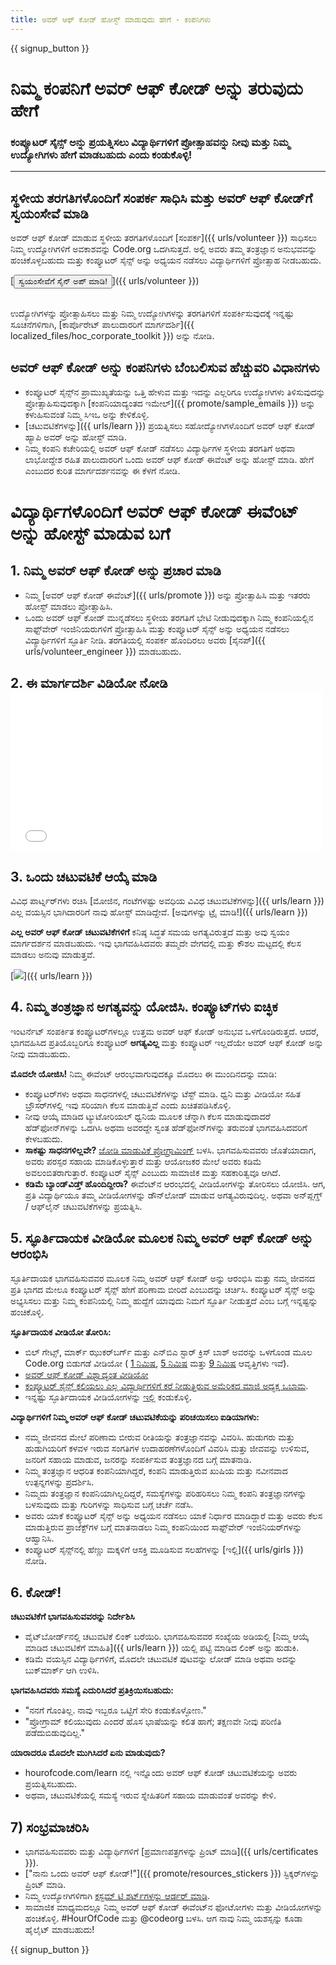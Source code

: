 ```yaml
---
title: ಅವರ್ ಆಫ್ ಕೋಡ್ ಹೋಸ್ಟ್ ಮಾಡುವುದು ಹೇಗೆ - ಕಂಪನಿಗಳು
---
```


{{ signup_button }}

# ನಿಮ್ಮ ಕಂಪನಿಗೆ ಅವರ್ ಆಫ್ ಕೋಡ್ ಅನ್ನು ತರುವುದು ಹೇಗೆ
### ಕಂಪ್ಯೂಟರ್ ಸೈನ್ಸ್ ಅನ್ನು ಪ್ರಯತ್ನಿಸಲು ವಿದ್ಯಾರ್ಥಿಗಳಿಗೆ ಪ್ರೋತ್ಸಾಹವನ್ನು ನೀವು ಮತ್ತು ನಿಮ್ಮ ಉದ್ಯೋಗಿಗಳು ಹೇಗೆ ಮಾಡಬಹುದು ಎಂದು ಕಂಡುಕೊಳ್ಳಿ!

***

## ಸ್ಥಳೀಯ ತರಗತಿಗಳೊಂದಿಗೆ ಸಂಪರ್ಕ ಸಾಧಿಸಿ ಮತ್ತು ಅವರ್ ಆಫ್ ಕೋಡ್‌ಗೆ ಸ್ವಯಂಸೇವೆ ಮಾಡಿ
ಅವರ್ ಆಫ್ ಕೋಡ್‌ ಮಾಡುವ ಸ್ಥಳೀಯ ತರಗತಿಗಳೊಂದಿಗೆ [ಸಂಪರ್ಕ]({{ urls/volunteer }}) ಸಾಧಿಸಲು ನಿಮ್ಮ ಉದ್ಯೋಗಿಗಳಿಗೆ ಅವಕಾಶವನ್ನು Code.org ಒದಗಿಸುತ್ತದೆ. ಅಲ್ಲಿ ಅವರು ತಮ್ಮ ತಂತ್ರಜ್ಞಾನ ಅನುಭವವನ್ನು ಹಂಚಿಕೊಳ್ಳಬಹುದು ಮತ್ತು ಕಂಪ್ಯೂಟರ್ ಸೈನ್ಸ್ ಅನ್ನು ಅಧ್ಯಯನ ನಡೆಸಲು ವಿದ್ಯಾರ್ಥಿಗಳಿಗೆ ಪ್ರೋತ್ಸಾಹ ನೀಡಬಹುದು.

[<button>ಸ್ವಯಂಸೇವೆಗೆ ಸೈನ್ ಅಪ್ ಮಾಡಿ!</button>]({{ urls/volunteer }})
<br>
<br>

ಉದ್ಯೋಗಿಗಳನ್ನು ಪ್ರೋತ್ಸಾಹಿಸಲು ಮತ್ತು ನಿಮ್ಮ ಉದ್ಯೋಗಿಗಳನ್ನು ತರಗತಿಗಳಿಗೆ ಸಂಪರ್ಕಿಸುವುದಕ್ಕೆ ಇನ್ನಷ್ಟು ಸೂಚನೆಗಳಿಗಾಗಿ, [ಕಾರ್ಪೊರೇಟ್ ಪಾಲುದಾರರಿಗೆ ಮಾರ್ಗದರ್ಶಿ]({{ localized_files/hoc_corporate_toolkit }}) ಅನ್ನು ನೋಡಿ.

## ಅವರ್ ಆಫ್ ಕೋಡ್ ಅನ್ನು ಕಂಪನಿಗಳು ಬೆಂಬಲಿಸುವ ಹೆಚ್ಚುವರಿ ವಿಧಾನಗಳು

- ಕಂಪ್ಯೂಟರ್ ಸೈನ್ಸ್‌ನ ಪ್ರಾಮುಖ್ಯತೆಯನ್ನು ಒತ್ತಿ ಹೇಳುವ ಮತ್ತು ಇದನ್ನು ಎಲ್ಲರಿಗೂ ಉದ್ಯೋಗಿಗಳು ತಿಳಿಸುವುದನ್ನು ಪ್ರೋತ್ಸಾಹಿಸುವುದಕ್ಕಾಗಿ [ಕಂಪನಿಯಾದ್ಯಂತದ ಇಮೇಲ್]({{ promote/sample_emails }}) ಅನ್ನು ಕಳುಹಿಸುವಂತೆ ನಿಮ್ಮ ಸಿಇಒ ಅನ್ನು ಕೇಳಿಕೊಳ್ಳಿ.
- [ಚಟುವಟಿಕೆಗಳನ್ನು]({{ urls/learn }}) ಪ್ರಯತ್ನಿಸಲು ಸಹೋದ್ಯೋಗಿಗಳೊಂದಿಗೆ ಅವರ್ ಆಫ್ ಕೋಡ್ ಹ್ಯಾಪಿ ಅವರ್ ಅನ್ನು ಹೋಸ್ಟ್ ಮಾಡಿ.
- ನಿಮ್ಮ ಕಂಪನಿ ಕಚೇರಿಯಲ್ಲಿ ಅವರ್ ಆಫ್ ಕೋಡ್ ನಡೆಸಲು ವಿದ್ಯಾರ್ಥಿಗಳ ಸ್ಥಳೀಯ ತರಗತಿಗೆ ಅಥವಾ ಲಾಭೋದ್ದೇಶ ರಹಿತ ಪಾಲುದಾರರಿಗೆ ಒಂದು ಅವರ್ ಆಫ್ ಕೋಡ್ ಈವೆಂಟ್ ಅನ್ನು ಹೋಸ್ಟ್ ಮಾಡಿ. ಹೇಗೆ ಎಂಬುದರ ಕುರಿತ ಮಾರ್ಗದರ್ಶನವನ್ನು ಈ ಕೆಳಗೆ ನೋಡಿ.


# ವಿದ್ಯಾರ್ಥಿಗಳೊಂದಿಗೆ ಅವರ್ ಆಫ್ ಕೋಡ್ ಈವೆಂಟ್ ಅನ್ನು ಹೋಸ್ಟ್ ಮಾಡುವ ಬಗೆ

## 1. ನಿಮ್ಮ ಅವರ್ ಆಫ್ ಕೋಡ್ ಅನ್ನು ಪ್ರಚಾರ ಮಾಡಿ
- ನಿಮ್ಮ [ಅವರ್ ಆಫ್ ಕೋಡ್ ಈವೆಂಟ್]({{ urls/promote }}) ಅನ್ನು ಪ್ರೋತ್ಸಾಹಿಸಿ ಮತ್ತು ಇತರರು ಹೋಸ್ಟ್ ಮಾಡಲು ಪ್ರೋತ್ಸಾಹಿಸಿ.
- ಒಂದು ಅವರ್ ಆಫ್ ಕೋಡ್ ಮುನ್ನಡೆಸಲು ಸ್ಥಳೀಯ ತರಗತಿಗೆ ಭೇಟಿ ನೀಡುವುದಕ್ಕಾಗಿ ನಿಮ್ಮ ಕಂಪನಿಯಲ್ಲಿನ ಸಾಫ್ಟ್‌ವೇರ್ ಇಂಜಿನಿಯರುಗಳಿಗೆ ಪ್ರೋತ್ಸಾಹಿಸಿ ಮತ್ತು ಕಂಪ್ಯೂಟರ್ ಸೈನ್ಸ್ ಅನ್ನು ಅಧ್ಯಯನ ನಡೆಸಲು ವಿದ್ಯಾರ್ಥಿಗಳಿಗೆ ಸ್ಫೂರ್ತಿ ನೀಡಿ. ತರಗತಿಯಲ್ಲಿ ಸಂಪರ್ಕ ಹೊಂದಿರಲು ಅವರು [ಸೈನಪ್‌]({{ urls/volunteer_engineer }}) ಮಾಡಬಹುದು.

## 2. ಈ ಮಾರ್ಗದರ್ಶಿ ವಿಡಿಯೋ ನೋಡಿ  <iframe width="500" height="255" src="//www.youtube.com/embed/SrnvvWDm73k" frameborder="0" allowfullscreen mark="crwd-mark"></iframe>

## 3. ಒಂದು ಚಟುವಟಿಕೆ ಆಯ್ಕೆ ಮಾಡಿ
ವಿವಿಧ ಪಾರ್ಟ್ನರ್‌ಗಳು ರಚಿಸಿ [ಮೋಜಿನ, ಗಂಟೆಗಳಷ್ಟು ಅವಧಿಯ ವಿವಿಧ ಚಟುವಟಿಕೆಗಳನ್ನು]({{ urls/learn }}) ಎಲ್ಲ ವಯಸ್ಸಿನ ಭಾಗಿದಾರರಿಗೆ ನಾವು ಹೋಸ್ಟ್‌ ಮಾಡಿದ್ದೇವೆ. [ಅವುಗಳನ್ನು ಟ್ರೈ ಮಾಡಿ!]({{ urls/learn }})

**ಎಲ್ಲ ಅವರ್ ಆಫ್ ಕೋಡ್ ಚಟುವಟಿಕೆಗಳಿಗೆ** ಕನಿಷ್ಠ ಸಿದ್ಧತೆ ಸಮಯ ಅಗತ್ಯವಿರುತ್ತದೆ ಮತ್ತು ಅವು ಸ್ವಯಂ ಮಾರ್ಗದರ್ಶನ ಮಾಡಬಹುದು. ಇವು ಭಾಗವಹಿಸಿದವರು ತಮ್ಮದೇ ವೇಗದಲ್ಲಿ ಮತ್ತು ಕೌಶಲ ಮಟ್ಟದಲ್ಲಿ ಕೆಲಸ ಮಾಡಲು ಅನುವು ಮಾಡುತ್ತವೆ.

[<img src="/images/fit-700/tutorials.png" />]({{ urls/learn }})

## 4. ನಿಮ್ಮ ತಂತ್ರಜ್ಞಾನ ಅಗತ್ಯವನ್ನು ಯೋಜಿಸಿ. ಕಂಪ್ಯೂಟ್‌ಗಳು ಐಚ್ಛಿಕ

ಇಂಟರ್ನೆಟ್ ಸಂಪರ್ಕಿತ ಕಂಪ್ಯೂಟರ್‌ಗಳಲ್ಲೂ ಉತ್ತಮ ಅವರ್ ಆಫ್ ಕೋಡ್ ಅನುಭವ ಒಳಗೊಂಡಿರುತ್ತದೆ. ಆದರೆ, ಭಾಗವಹಿಸಿದ ಪ್ರತಿಯೊಬ್ಬರಿಗೂ ಕಂಪ್ಯೂಟರ್ **ಅಗತ್ಯವಿಲ್ಲ** ಮತ್ತು ಕಂಪ್ಯೂಟರ್ ಇಲ್ಲದೆಯೇ ಅವರ್ ಆಫ್ ಕೋಡ್ ಅನ್ನು ನೀವು ಮಾಡಬಹುದು.

**ಮೊದಲೇ ಯೋಜಿಸಿ!** ನಿಮ್ಮ ಈವೆಂಟ್ ಆರಂಭವಾಗುವುದಕ್ಕೂ ಮೊದಲು ಈ ಮುಂದಿನದನ್ನು ಮಾಡಿ:

- ಕಂಪ್ಯೂಟರ್‌ಗಳು ಅಥವಾ ಸಾಧನಗಳಲ್ಲಿ ಚಟುವಟಿಕೆಗಳನ್ನು ಟೆಸ್ಟ್ ಮಾಡಿ. ಧ್ವನಿ ಮತ್ತು ವೀಡಿಯೋ ಸಹಿತ ಬ್ರೌಸರ್‌ಗಳಲ್ಲಿ ಇವು ಸರಿಯಾಗಿ ಕೆಲಸ ಮಾಡುತ್ತಿವೆ ಎಂದು ಖಚಿತಪಡಿಸಿಕೊಳ್ಳಿ.
- ನೀವು ಆಯ್ಕೆ ಮಾಡಿದ ಟ್ಯುಟೋರಿಯಲ್‌ ಧ್ವನಿಯ ಮೂಲಕ ಚೆನ್ನಾಗಿ ಕೆಲಸ ಮಾಡುವುದಾದರೆ ಹೆಡ್‌ಫೋನ್‌ಗಳನ್ನು ಒದಗಿಸಿ ಅಥವಾ ಅವರದ್ದೇ ಸ್ವಂತ ಹೆಡ್‌ಫೋನ್‌ಗಳನ್ನು ತರುವಂತೆ ಭಾಗವಹಿಸಿದವರಿಗೆ ಕೇಳಬಹುದು.
- **ಸಾಕಷ್ಟು ಸಾಧನಗಳಿಲ್ಲವೇ?** [ಜೋಡಿ ಮಾಡುವಿಕೆ ಪ್ರೋಗ್ರಾಮಿಂಗ್‌](https://www.youtube.com/watch?v=vgkahOzFH2Q) ಬಳಸಿ. ಭಾಗವಹಿಸುವವರು ಜೊತೆಯಾದಾಗ, ಅವರು ಪರಸ್ಪರ ಸಹಾಯ ಮಾಡಿಕೊಳ್ಳುತ್ತಾರೆ ಮತ್ತು ಆಯೋಜಕರ ಮೇಲೆ ಅವರು ಕಡಿಮೆ ಅವಲಂಬಿತರಾಗುತ್ತಾರೆ. ಕಂಪ್ಯೂಟರ್ ಸೈನ್ಸ್ ಎಂಬುದು ಸಾಮಾಜಿಕ ಮತ್ತು ಸಹಕಾರಿತ್ವವೂ ಆಗಿದೆ.
- **ಕಡಿಮೆ ಬ್ಯಾಂಡ್‌ವಿಡ್ತ್ ಹೊಂದಿದ್ದೀರಾ?** ಈವೆಂಟ್‌ನ ಆರಂಭದಲ್ಲಿ ವೀಡಿಯೋಗಳನ್ನು ತೋರಿಸಲು ಯೋಜಿಸಿ. ಆಗ, ಪ್ರತಿ ವಿದ್ಯಾರ್ಥಿಯೂ ತಮ್ಮ ವೀಡಿಯೋಗಳನ್ನು ಡೌನ್‌ಲೋಡ್ ಮಾಡುವ ಅಗತ್ಯವಿರುವುದಿಲ್ಲ. ಅಥವಾ ಅನ್‌ಪ್ಲಗ್ಡ್ / ಆಫ್‌ಲೈನ್‌ ಚಟುವಟಿಕೆಗಳನ್ನು ಪ್ರಯತ್ನಿಸಿ.

## 5.  ಸ್ಫೂರ್ತಿದಾಯಕ ವೀಡಿಯೋ ಮೂಲಕ ನಿಮ್ಮ ಅವರ್ ಆಫ್ ಕೋಡ್ ಅನ್ನು ಆರಂಭಿಸಿ
ಸ್ಫೂರ್ತಿದಾಯಕ ಭಾಗವಹಿಸುವವರ ಮೂಲಕ ನಿಮ್ಮ ಅವರ್ ಆಫ್ ಕೋಡ್ ಅನ್ನು ಆರಂಭಿಸಿ ಮತ್ತು ನಮ್ಮ ಜೀವನದ ಪ್ರತಿ ಭಾಗದ ಮೇಲೂ ಕಂಪ್ಯೂಟರ್ ಸೈನ್ಸ್ ಹೇಗೆ ಪರಿಣಾಮ ಬೀರಿದೆ ಎಂಬುದನ್ನು ಚರ್ಚಿಸಿ. ಕಂಪ್ಯೂಟರ್ ಸೈನ್ಸ್ ಅನ್ನು ಅಭ್ಯಸಿಸಲು ಮತ್ತು ನಿಮ್ಮ ಕಂಪನಿಯಲ್ಲಿ ನಿಮ್ಮ ಹುದ್ದೆಗೆ ಯಾವುದು ನಿಮಗೆ ಸ್ಫೂರ್ತಿ ನೀಡುತ್ತದೆ ಎಂಬ ಬಗ್ಗೆ ಇನ್ನಷ್ಟನ್ನು ಹಂಚಿಕೊಳ್ಳಿ.

**ಸ್ಫೂರ್ತಿದಾಯಕ ವೀಡಿಯೋ ತೋರಿಸಿ:**

- ಬಿಲ್ ಗೇಟ್ಸ್, ಮಾರ್ಕ್ ಝುಕರ್‌ಬರ್ಗ್‌ ಮತ್ತು ಎನ್‌ಬಿಎ ಸ್ಟಾರ್ ಕ್ರಿಸ್ ಬಾಶ್ ಅವರನ್ನು ಒಳಗೊಂಡ ಮೂಲ Code.org ಬಿಡುಗಡೆ ವೀಡಿಯೋ ( [1 ನಿಮಿಷ](https://www.youtube.com/watch?v=qYZF6oIZtfc), [5 ನಿಮಿಷ](https://www.youtube.com/watch?v=nKIu9yen5nc) ಮತ್ತು [9 ನಿಮಿಷ](https://www.youtube.com/watch?v=dU1xS07N-FA) ಆವೃತ್ತಿಗಳು ಇವೆ).
- [ಅವರ್ ಆಫ್‌ ಕೋಡ್ ವಿಶ್ವಾದ್ಯಂತ ವೀಡಿಯೋ](https://www.youtube.com/watch?v=KsOIlDT145A)
- [ಕಂಪ್ಯೂಟರ್ ಸೈನ್ಸ್ ಕಲಿಯಲು ಎಲ್ಲ ವಿದ್ಯಾರ್ಥಿಗಳಿಗೆ ಕರೆ ನೀಡುತ್ತಿರುವ ಅಮೆರಿಕದ ಮಾಜಿ ಅಧ್ಯಕ್ಷ ಒಬಾಮ](https://www.youtube.com/watch?v=6XvmhE1J9PY).
- ಇನ್ನಷ್ಟು ಸ್ಫೂರ್ತಿದಾಯಕ ವೀಡಿಯೋಗಳನ್ನು [ಇಲ್ಲಿ](https://www.youtube.com/playlist?list=PLzdnOPI1iJNfpD8i4Sx7U0y2MccnrNZuP) ಕಂಡುಕೊಳ್ಳಿ.

**ವಿದ್ಯಾರ್ಥಿಗಳಿಗೆ ನಿಮ್ಮ ಅವರ್ ಆಫ್ ಕೋಡ್ ಚಟುವಟಿಕೆಯನ್ನು ಪರಿಚಯಿಸಲು ಐಡಿಯಾಗಳು:**

- ನಮ್ಮ ಜೀವನದ ಮೇಲೆ ಪರಿಣಾಮ ಬೀರುವ ರೀತಿಯನ್ನು ತಂತ್ರಜ್ಞಾನವನ್ನು ವಿವರಿಸಿ. ಹುಡುಗರು ಮತ್ತು ಹುಡುಗಿಯರಿಗೆ ಕಳವಳ ಇರುವ ಸಂಗತಿಗಳ ಉದಾಹರಣೆಗಳೊಂದಿಗೆ ವಿವರಿಸಿ ಮತ್ತು ಜೀವವನ್ನು ಉಳಿಸುವ, ಜನರಿಗೆ ಸಹಾಯ ಮಾಡುವ, ಜನರನ್ನು ಸಂಪರ್ಕಿಸುವ ತಂತ್ರಜ್ಞಾನದ ಬಗ್ಗೆ ಮಾತನಾಡಿ.
- ನಿಮ್ಮ ತಂತ್ರಜ್ಞಾನ ಆಧರಿತ ಕಂಪನಿಯಾಗಿದ್ದರೆ, ಕಂಪನಿ ಮಾಡುತ್ತಿರುವ ಖುಷಿಯ ಮತ್ತು ನವೀನವಾದ ಉತ್ಪನ್ನಗಳನ್ನು ಪ್ರದರ್ಶಿಸಿ.
- ನಿಮ್ಮದು ತಂತ್ರಜ್ಞಾನ ಕಂಪನಿಯಾಗಿಲ್ಲದಿದ್ದರೆ, ಸಮಸ್ಯೆಗಳನ್ನು ಪರಿಹರಿಸಲು ನಿಮ್ಮ ಕಂಪನಿ ತಂತ್ರಜ್ಞಾನಗಳನ್ನು ಬಳಸುವುದು ಮತ್ತು ಗುರಿಗಳನ್ನು ಸಾಧಿಸುವ ಬಗ್ಗೆ ಚರ್ಚೆ ನಡೆಸಿ.
- ಅವರು ಯಾಕೆ ಕಂಪ್ಯೂಟರ್ ಸೈನ್ಸ್ ಅನ್ನು ಅಧ್ಯಯನ ನಡೆಸಲು ಯಾಕೆ ನಿರ್ಧಾರ ಮಾಡಿದ್ದಾರೆ ಮತ್ತು ಅವರು ಕೆಲಸ ಮಾಡುತ್ತಿರುವ ಪ್ರಾಜೆಕ್ಟ್‌ಗಳ ಬಗ್ಗೆ ಮಾತನಾಡಲು ನಿಮ್ಮ ಕಂಪನಿಯಿಂದ ಸಾಫ್ಟ್‌ವೇರ್‌ ಇಂಜಿನಿಯರ್‌ಗಳನ್ನು ಆಹ್ವಾನಿಸಿ.
- ಕಂಪ್ಯೂಟರ್ ಸೈನ್ಸ್‌ನಲ್ಲಿ ಹೆಣ್ಣು ಮಕ್ಕಳಿಗೆ ಆಸಕ್ತಿ ಮೂಡಿಸುವ ಸಲಹೆಗಳನ್ನು [ಇಲ್ಲಿ]({{ urls/girls }}) ನೋಡಿ.

## 6. ಕೋಡ್!
**ಚಟುವಟಿಕೆಗೆ ಭಾಗವಹಿಸುವವರನ್ನು ನಿರ್ದೇಶಿಸಿ**

- ವೈಟ್‌ಬೋರ್ಡ್‌ನಲ್ಲಿ ಚಟುವಟಿಕೆ ಲಿಂಕ್‌ ಬರೆಯಿರಿ. ಭಾಗವಹಿಸುವವರ ಸಂಖ್ಯೆಯ ಅಡಿಯಲ್ಲಿ [ನಿಮ್ಮ ಆಯ್ಕೆ ಮಾಡಿದ ಚಟುವಟಿಕೆಗೆ ಮಾಹಿತಿ]({{ urls/learn }}) ಯಲ್ಲಿ ಪಟ್ಟಿ ಮಾಡಿದ ಲಿಂಕ್ ಅನ್ನು ಹುಡುಕಿ.
- ಕಡಿಮೆ ವಯಸ್ಸಿನ ವಿದ್ಯಾರ್ಥಿಗಳಿಗೆ, ಮೊದಲೇ ಚಟುವಟಿಕೆ ಪುಟವನ್ನು ಲೋಡ್ ಮಾಡಿ ಅಥವಾ ಅದನ್ನು ಬುಕ್‌ಮಾರ್ಕ್ ಆಗಿ ಉಳಿಸಿ.

**ಭಾಗವಹಿಸಿದವರು ಸಮಸ್ಯೆ ಎದುರಿಸಿದರೆ ಪ್ರತಿಕ್ರಿಯಿಸಬಹುದು:**

- "ನನಗೆ ಗೊಂತಿಲ್ಲ. ನಾವು ಇಬ್ಬರೂ ಒಟ್ಟಿಗೆ ಸೇರಿ ಕಂಡುಕೊಳ್ಳೋಣ."
- "ಪ್ರೋಗ್ರಾಮ್ ಕಲಿಯುವುದು ಎಂದರೆ ಹೊಸ ಭಾಷೆಯನ್ನು ಕಲಿತ ಹಾಗೆ; ತಕ್ಷಣವೇ ನೀವು ಪರಿಣಿತಿ ಪಡೆದುಬಿಡುವುದಿಲ್ಲ."

**ಯಾರಾದರೂ ಮೊದಲೇ ಮುಗಿಸಿದರೆ ಏನು ಮಾಡುವುದು?**

- hourofcode.com/learn ನಲ್ಲಿ ಇನ್ನೊಂದು ಅವರ್ ಆಫ್ ಕೋಡ್ ಚಟುವಟಿಕೆಯನ್ನು ಅವರು ಪ್ರಯತ್ನಿಸಬಹುದು.
- ಅಥವಾ, ಚಟುವಟಿಕೆಯಲ್ಲಿ ಸಮಸ್ಯೆ ಇರುವ ಸ್ನೇಹಿತರಿಗೆ ಸಹಾಯ ಮಾಡುವಂತೆ ಅವರನ್ನು ಕೇಳಿ.

## 7) ಸಂಭ್ರಮಾಚರಿಸಿ

- ಭಾಗವಹಿಸುವವರು ಮತ್ತು ವಿದ್ಯಾರ್ಥಿಗಳಿಗೆ [ಪ್ರಮಾಣಪತ್ರಗಳನ್ನು ಪ್ರಿಂಟ್‌ ಮಾಡಿ]({{ urls/certificates }}).
- ["ನಾನು ಒಂದು ಅವರ್ ಆಫ್ ಕೋಡ್‌!"]({{ promote/resources_stickers }}) ಸ್ಟಿಕ್ಕರ್‌ಗಳನ್ನು ಪ್ರಿಂಟ್‌ ಮಾಡಿ.
- ನಿಮ್ಮ ಉದ್ಯೋಗಿಗಳಿಗಾಗಿ [ಕಸ್ಟಮ್ ಟಿ ಶರ್ಟ್‌ಗಳನ್ನು ಆರ್ಡರ್‌ ಮಾಡಿ](http://blog.code.org/post/132608499493/hour-of-code-shirts-and-more).
- ಸಾಮಾಜಿಕ ಮಾಧ್ಯಮದಲ್ಲೂ ನಿಮ್ಮ ಅವರ್ ಆಫ್ ಕೋಡ್ ಈವೆಂಟ್‌ನ ಫೋಟೋಗಳು ಮತ್ತು ವೀಡಿಯೋಗಳನ್ನು ಹಂಚಿಕೊಳ್ಳಿ. #HourOfCode ಮತ್ತು @codeorg ಬಳಸಿ. ಆಗ ನಾವು ನಿಮ್ಮ ಯಶಸ್ಸನ್ನು ಕೂಡಾ ಹೈಲೈಟ್ ಮಾಡಬಹುದು!

{{ signup_button }}
